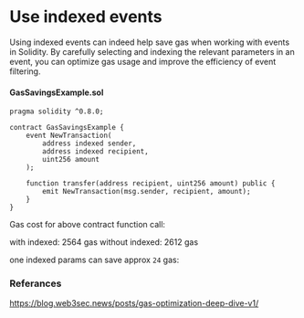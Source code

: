 # Use indexed events

Using indexed events can indeed help save gas when working with events in Solidity. By carefully selecting and indexing the relevant parameters in an event, you can optimize gas usage and improve the efficiency of event filtering.

#### GasSavingsExample.sol

```solidity
pragma solidity ^0.8.0;

contract GasSavingsExample {
    event NewTransaction(
        address indexed sender,
        address indexed recipient,
        uint256 amount
    );

    function transfer(address recipient, uint256 amount) public {
        emit NewTransaction(msg.sender, recipient, amount);
    }
}
```

Gas cost for above contract function call:

with indexed: 2564 gas
without indexed: 2612 gas

one indexed params can save approx `24` gas:

### Referances

https://blog.web3sec.news/posts/gas-optimization-deep-dive-v1/
